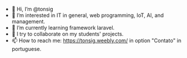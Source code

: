 - 👋 Hi, I’m @tonsig
- 👀 I’m interested in IT in general, web programming, IoT, AI, and management.
- 🌱 I’m currently learning framework laravel.
- 💞️ I try to collaborate on my students' projects.
- 📫 How to reach me:
      https://tonsig.weebly.com/ in option "Contato" in portuguese.

<!---
tonsig/tonsig is a ✨ special ✨ repository because its `README.md` (this file) appears on your GitHub profile.
You can click the Preview link to take a look at your changes.
--->
